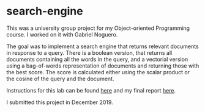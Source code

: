 # search-engine

This was a university group project for my Object-oriented Programming course. I worked on it with Gabriel Noguero.

The goal was to implement a search engine that returns relevant documents in response to a query.
There is a boolean version, that returns all documents containing all the words in the query, 
and a vectorial version using a bag-of-words representation of documents and returning those with the best score. 
The score is calculated either using the scalar product or the cosine of the query and the document.

Instructions for this lab can be found [here](https://github.com/lina-conti/search-engine/blob/master/instructions_java_project.pdf) and my final report [here](https://github.com/lina-conti/search-engine/blob/master/report_java.pdf).

I submitted this project in December 2019.
